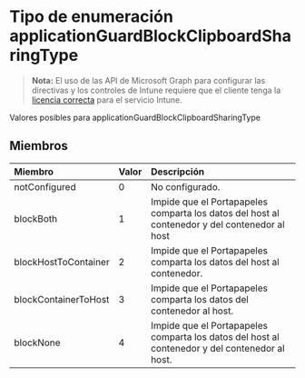 # <a name="applicationguardblockclipboardsharingtype-enum-type"></a>Tipo de enumeración applicationGuardBlockClipboardSharingType

> **Nota:** El uso de las API de Microsoft Graph para configurar las directivas y los controles de Intune requiere que el cliente tenga la [licencia correcta](https://go.microsoft.com/fwlink/?linkid=839381) para el servicio Intune.

Valores posibles para applicationGuardBlockClipboardSharingType
## <a name="members"></a>Miembros
|Miembro|Valor|Descripción|
|:---|:---|:---|
|notConfigured|0|No configurado.|
|blockBoth|1|Impide que el Portapapeles comparta los datos del host al contenedor y del contenedor al host|
|blockHostToContainer|2|Impide que el Portapapeles comparta los datos del host al contenedor.|
|blockContainerToHost|3|Impide que el Portapapeles comparta los datos del contenedor al host.|
|blockNone|4|Impide que el Portapapeles comparta los datos del host al contenedor y del contenedor al host.|








